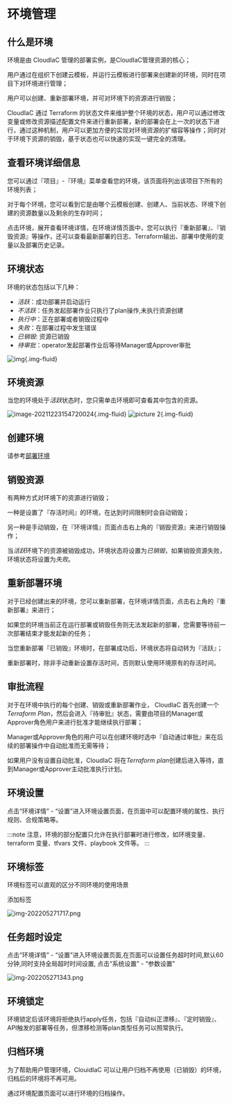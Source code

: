 # 环境管理

## 什么是环境

环境是由 CloudIaC 管理的部署实例，是CloudIaC管理资源的核心；

用户通过在组织下创建云模板，并运行云模板进行部署来创建新的环境，同时在项目下对环境进行管理；

用户可以创建、重新部署环境，并可对环境下的资源进行销毁；

CloudIaC 通过 Terraform 的状态文件来维护整个环境的状态，用户可以通过修改变量或修改资源描述配置文件来进行重新部署，新的部署会在上一次的状态下进行，通过这种机制，用户可以更加方便的实现对环境资源的扩缩容等操作；同时对于环境下资源的销毁，基于状态也可以快速的实现一键完全的清理。

## 查看环境详细信息

您可以通过『项目』-『环境』菜单查看您的环境，该页面将列出该项目下所有的环境列表；

对于每个环境，您可以看到它是由哪个云模板创建、创建人、当前状态、环境下创建的资源数量以及剩余的生存时间；

点击环境，展开查看环境详情，在环境详情页面中，您可以执行『重新部署』、『销毁资源』等操作，还可以查看最新部署的日志、Terraform输出、部署中使用的变量以及部署历史记录。

## 环境状态

环境的状态包括以下几种：

- *活跃*：成功部署并启动运行
- *不活跃*：任务发起部署作业只执行了plan操作,未执行资源创建
- *执行中*：正在部署或者销毁过程中
- *失败*：在部署过程中发生错误
- *已销毁*: 资源已销毁
- *待审批*：operator发起部署作业后等待Manager或Approver审批

![img](../images/environment-status.jpg){.img-fluid}

## 环境资源

当您的环境处于*活跃*状态时，您只需单击环境即可查看其中包含的资源。

![image-20211223154720024](../images/WX20211223-174758@2x.png){.img-fluid}
![picture 2](../images/4de5776a197e010e845cbdb1d347d2466f0c5a627c5d153a00405834d7583abb.png){.img-fluid}

## 创建环境

请参考[部署环境](../quick-start/deploy-env.md)

## 销毁资源

有两种方式对环境下的资源进行销毁；

一种是设置了『存活时间』的环境，在达到时间限制时会自动销毁；

另一种是手动销毁，在『环境详情』页面点击右上角的『销毁资源』来进行销毁操作；

当*活跃*环境下的资源被销毁成功，环境状态将设置为*已销毁*，如果销毁资源失败，环境状态将设置为*失败*。

## 重新部署环境

对于已经创建出来的环境，您可以重新部署，在环境详情页面，点击右上角的『重新部署』来进行；

如果您的环境当前正在运行部署或销毁任务则无法发起新的部署，您需要等待前一次部署结束才能发起新的任务；

当您重新部署『已销毁』环境时，在部署成功后，环境状态将自动转为『活跃』；

重新部署时，除非手动重新设置存活时间，否则默认使用环境原有的存活时间。


## 审批流程

对于在环境中执行的每个创建、销毁或重新部署作业， CloudIaC 首先创建一个*Terraform Plan*，然后会进入『待审批』状态，需要由项目的Manager或Approver角色用户来进行批准才能继续执行部署；

Manager或Approver角色的用户可以在创建环境时选中『自动通过审批』来在后续的部署操作中自动批准而无需等待；

如果用户没有设置自动批准，CloudIaC 将在*Terraform plan*创建后进入等待，直到Manager或Approver主动批准执行计划。

## 环境设置

点击“环境详情” - “设置”进入环境设置页面，在页面中可以配置环境的属性、执行规则、合规策略等。

:::note
注意，环境的部分配置只允许在执行部署时进行修改，如环境变量、terraform 变量、tfvars 文件、playbook 文件等。
:::

## 环境标签
环境标签可以直观的区分不同环境的使用场景

添加标签

![img-202205271717.png](../images/img-202205271717.png)

## 任务超时设定
点击“环境详情” - “设置”进入环境设置页面,在页面可以设置任务超时时间,默认60分钟,同时支持全局超时时间设置,
点击“系统设置” - “参数设置”

![img-202205271343.png](../images/img-202205271343.png)


## 环境锁定

环境锁定后该环境将拒绝执行apply任务，包括『自动纠正漂移』、『定时销毁』、API触发的部署等任务，但漂移检测等plan类型任务可以照常执行。

## 归档环境

为了帮助用户管理环境，ClouidIaC 可以让用户归档不再使用（已销毁）的环境，归档后的环境将不再可用。

通过环境配置页面可以进行环境的归档操作。
